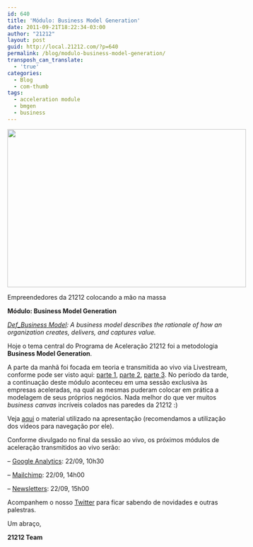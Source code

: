 ```yaml
---
id: 640
title: 'Módulo: Business Model Generation'
date: 2011-09-21T18:22:34-03:00
author: "21212"
layout: post
guid: http://local.21212.com/?p=640
permalink: /blog/modulo-business-model-generation/
transposh_can_translate:
  - 'true'
categories:
  - Blog
  - com-thumb
tags:
  - acceleration module
  - bmgen
  - business
---
```

<div id="attachment_642" style="width: 550px" class="wp-caption aligncenter">
  <img aria-describedby="caption-attachment-642" class="size-full wp-image-642" src="http://local.21212.com/wp-content/uploads/2011/09/canvasaceleradosbx-e1316617075939.jpg" alt="" width="540" height="357" srcset="http://localhost:8080/wp-content/uploads/2011/09/canvasaceleradosbx-e1316617075939.jpg 540w, http://localhost:8080/wp-content/uploads/2011/09/canvasaceleradosbx-e1316617075939-300x198.jpg 300w" sizes="(max-width: 540px) 100vw, 540px" />
  
  <p id="caption-attachment-642" class="wp-caption-text">
    Empreendedores da 21212 colocando a mão na massa
  </p>
</div>

**Módulo: Business Model Generation**

_<span style="text-decoration: underline">Def_Business Model</span>: A business model describes the rationale of how an organization creates, delivers, and captures value._

<!--more ..curioso? Veja agora!-->

Hoje o tema central do Programa de Aceleração 21212 foi a metodologia **Business Model Generation**.

A parte da manhã foi focada em teoria e transmitida ao vivo via Livestream, conforme pode ser visto aqui: <a title="Business Model Generation - 2011-09-20 (1/3)" href="http://livestre.am/12NZc" target="_blank">parte 1</a>, <a title="Business Model Generation - 2011-09-20 (2/3)" href="http://livestre.am/12O75" target="_blank">parte 2</a>, <a title="Business Model Generation - 2011-09-20 (3/3)" href="http://livestre.am/12Ogc" target="_blank">parte 3</a>. No período da tarde, a continuação deste módulo aconteceu em uma sessão exclusiva às empresas aceleradas, na qual as mesmas puderam colocar em prática a modelagem de seus próprios negócios. Nada melhor do que ver muitos _business canvas_ incríveis colados nas paredes da 21212 :)

Veja <a title="Slideshare: Business Model Generation" href="http://www.slideshare.net/21212com/21212-acceleration-module-bmgen" target="_blank">aqui</a> o material utilizado na apresentação (recomendamos a utilização dos vídeos para navegação por ele).

Conforme divulgado no final da sessão ao vivo, os próximos módulos de aceleração transmitidos ao vivo serão:

&#8211; <span style="text-decoration: underline">Google Analytics</span>: 22/09, 10h30

&#8211; <span style="text-decoration: underline">Mailchimp</span>: 22/09, 14h00

&#8211; <span style="text-decoration: underline">Newsletters</span>: 22/09, 15h00

Acompanhem o nosso <a href="http://twitter.com/21212com" target="_blank">Twitter</a> para ficar sabendo de novidades e outras palestras.

Um abraço,
  
**21212 Team**